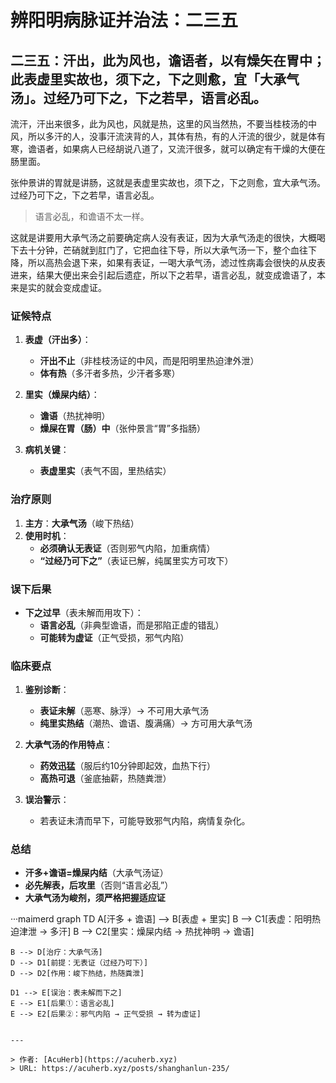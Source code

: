 # 辨阳明病脉证并治法：二三五


## 二三五：汗出，此为风也，谵语者，以有燥矢在胃中；此表虚里实故也，须下之，下之则愈，宜「大承气汤」。过经乃可下之，下之若早，语言必乱。

<!--more-->

流汗，汗出来很多，此为风也，风就是热，这里的风当然热，不要当桂枝汤的中风，所以多汗的人，没事汗流浃背的人，其体有热，有的人汗流的很少，就是体有寒，谵语者，如果病人已经胡说八道了，又流汗很多，就可以确定有干燥的大便在肠里面。

张仲景讲的胃就是讲肠，这就是表虚里实故也，须下之，下之则愈，宜大承气汤。过经乃可下之，下之若早，语言必乱。

> 语言必乱，和谵语不太一样。

这就是讲要用大承气汤之前要确定病人没有表证，因为大承气汤走的很快，大概喝下去十分钟，芒硝就到肛门了，它把血往下导，所以大承气汤一下，整个血往下降，所以高热会退下来，如果有表证，一喝大承气汤，滤过性病毒会很快的从皮表进来，结果大便出来会引起后遗症，所以下之若早，语言必乱，就变成谵语了，本来是实的就会变成虚证。

### **证候特点**  
1. **表虚（汗出多）**：  
   - **汗出不止**（非桂枝汤证的中风，而是阳明里热迫津外泄）  
   - **体有热**（多汗者多热，少汗者多寒）  

2. **里实（燥屎内结）**：  
   - **谵语**（热扰神明）  
   - **燥屎在胃（肠）中**（张仲景言“胃”多指肠）  

3. **病机关键**：  
   - **表虚里实**（表气不固，里热结实）  

### **治疗原则**  
1. **主方**：**大承气汤**（峻下热结）  
2. **使用时机**：  
   - **必须确认无表证**（否则邪气内陷，加重病情）  
   - **“过经乃可下之”**（表证已解，纯属里实方可攻下）  

### **误下后果**  
- **下之过早**（表未解而用攻下）：  
  - **语言必乱**（非典型谵语，而是邪陷正虚的错乱）  
  - **可能转为虚证**（正气受损，邪气内陷）  

### **临床要点**  
1. **鉴别诊断**：  
   - **表证未解**（恶寒、脉浮）→ 不可用大承气汤  
   - **纯里实热结**（潮热、谵语、腹满痛）→ 方可用大承气汤  

2. **大承气汤的作用特点**：  
   - **药效迅猛**（服后约10分钟即起效，血热下行）  
   - **高热可退**（釜底抽薪，热随粪泄）  

3. **误治警示**：  
   - 若表证未清而早下，可能导致邪气内陷，病情复杂化。  

### **总结**  
- **汗多+谵语=燥屎内结**（大承气汤证）  
- **必先解表，后攻里**（否则“语言必乱”）  
- **大承气汤为峻剂，须严格把握适应证**

···maimerd
graph TD
    A[汗多 + 谵语] --> B[表虚 + 里实]
    B --> C1[表虚：阳明热迫津泄 → 多汗]
    B --> C2[里实：燥屎内结 → 热扰神明 → 谵语]

    B --> D[治疗：大承气汤]
    D --> D1[前提：无表证（过经乃可下）]
    D --> D2[作用：峻下热结，热随粪泄]

    D1 --> E[误治：表未解而下之]
    E --> E1[后果①：语言必乱]
    E --> E2[后果②：邪气内陷 → 正气受损 → 转为虚证]
```

---

> 作者: [AcuHerb](https://acuherb.xyz)  
> URL: https://acuherb.xyz/posts/shanghanlun-235/  

